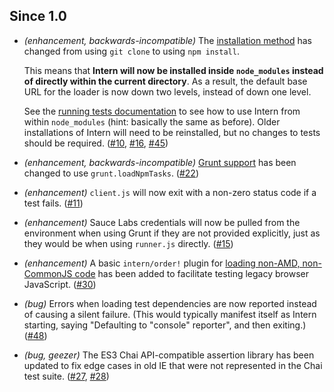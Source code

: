 ## Since 1.0

* *(enhancement, backwards-incompatible)* The [installation method](https://github.com/theintern/intern#quick-start) has changed from using `git clone` to using `npm install`.

  This means that **Intern will now be installed inside `node_modules` instead of directly within the current directory**. As a result, the default base URL for the loader is now down two levels, instead of down one level.

  See the [running tests documentation](Running-Tests) to see how to use Intern from within `node_modules` (hint: basically the same as before). Older installations of Intern will need to be reinstalled, but no changes to tests should be required. ([#10](https://github.com/theintern/intern/issues/10), [#16](https://github.com/theintern/intern/issues/16), [#45](https://github.com/theintern/intern/issues/45))
* *(enhancement, backwards-incompatible)* [Grunt support](Using-Intern-with-Grunt) has been changed to use `grunt.loadNpmTasks`. ([#22](https://github.com/theintern/intern/issues/22))
* *(enhancement)* `client.js` will now exit with a non-zero status code if a test fails. ([#11](https://github.com/theintern/intern/issues/11))
* *(enhancement)* Sauce Labs credentials will now be pulled from the environment when using Grunt if they are not provided explicitly, just as they would be when using `runner.js` directly. ([#15](https://github.com/theintern/intern/issues/15))
* *(enhancement)* A basic `intern/order!` plugin for [loading non-AMD, non-CommonJS code](Writing-Tests#testing-non-amd-code) has been added to facilitate testing legacy browser JavaScript. ([#30](https://github.com/theintern/intern/issues/30))
* *(bug)* Errors when loading test dependencies are now reported instead of causing a silent failure. (This would typically manifest itself as Intern starting, saying "Defaulting to "console" reporter", and then exiting.) ([#48](https://github.com/theintern/intern/issues/48))
* *(bug, geezer)* The ES3 Chai API-compatible assertion library has been updated to fix edge cases in old IE that were not represented in the Chai test suite. ([#27](https://github.com/theintern/intern/issues/27), [#28](https://github.com/theintern/intern/issues/28))